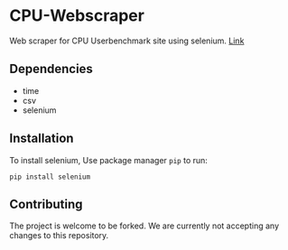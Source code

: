 # CPU-Webscraper

Web scraper for CPU Userbenchmark site using selenium. [Link](https://www.cpu.userbenchmark.com/)

## Dependencies

- time
- csv
- selenium

## Installation

To install selenium, Use package manager `pip` to run:
```
pip install selenium
```

## Contributing

The project is welcome to be forked. We are currently not accepting any changes to this repository.
